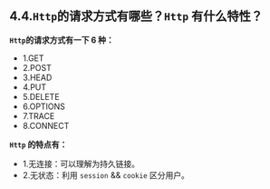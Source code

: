 ## 4.4.`Http`的请求方式有哪些？`Http` 有什么特性？

**`Http`的请求方式有一下 6 种：**

* 1.GET
* 2.POST
* 3.HEAD
* 4.PUT
* 5.DELETE
* 6.OPTIONS
* 7.TRACE
* 8.CONNECT

**`Http` 的特点有：**

* 1.无连接：可以理解为持久链接。
* 2.无状态：利用 `session` && `cookie` 区分用户。


